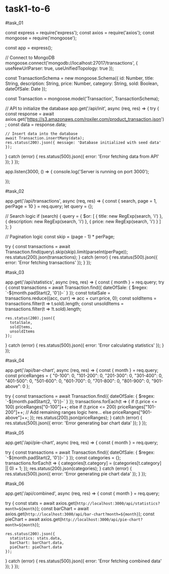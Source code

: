 # task1-to-6



#task_01

const express = require('express');
const axios = require('axios');
const mongoose = require('mongoose');

const app = express();

// Connect to MongoDB
mongoose.connect('mongodb://localhost:27017/transactions', { useNewUrlParser: true, useUnifiedTopology: true });

const TransactionSchema = new mongoose.Schema({
  id: Number,
  title: String,
  description: String,
  price: Number,
  category: String,
  sold: Boolean,
  dateOfSale: Date
});

const Transaction = mongoose.model('Transaction', TransactionSchema);

// API to initialize the database
app.get('/api/init', async (req, res) => {
  try {
    const response = await axios.get('https://s3.amazonaws.com/roxiler.com/product_transaction.json');
    const data = response.data;

    // Insert data into the database
    await Transaction.insertMany(data);
    res.status(200).json({ message: 'Database initialized with seed data' });
  } catch (error) {
    res.status(500).json({ error: 'Error fetching data from API' });
  }
});

app.listen(3000, () => {
  console.log('Server is running on port 3000');

});

#task_02

app.get('/api/transactions', async (req, res) => {
  const { search, page = 1, perPage = 10 } = req.query;
  let query = {};
  
  // Search logic
  if (search) {
    query = {
      $or: [
        { title: new RegExp(search, 'i') },
        { description: new RegExp(search, 'i') },
        { price: new RegExp(search, 'i') }
      ]
    };
  }
  
  // Pagination logic
  const skip = (page - 1) * perPage;
  
  try {
    const transactions = await Transaction.find(query).skip(skip).limit(parseInt(perPage));
    res.status(200).json(transactions);
  } catch (error) {
    res.status(500).json({ error: 'Error fetching transactions' });
  }
});

#task_03

app.get('/api/statistics', async (req, res) => {
  const { month } = req.query;
  try {
    const transactions = await Transaction.find({
      dateOfSale: { $regex: `-${month.padStart(2, '0')}-` }
    });
    const totalSale = transactions.reduce((acc, curr) => acc + curr.price, 0);
    const soldItems = transactions.filter(t => t.sold).length;
    const unsoldItems = transactions.filter(t => !t.sold).length;
    
    res.status(200).json({
      totalSale,
      soldItems,
      unsoldItems
    });
  } catch (error) {
    res.status(500).json({ error: 'Error calculating statistics' });
  }
});

#task_04

app.get('/api/bar-chart', async (req, res) => {
  const { month } = req.query;
  const priceRanges = {
    "0-100": 0, "101-200": 0, "201-300": 0, "301-400": 0,
    "401-500": 0, "501-600": 0, "601-700": 0, "701-800": 0,
    "801-900": 0, "901-above": 0
  };
  
  try {
    const transactions = await Transaction.find({
      dateOfSale: { $regex: `-${month.padStart(2, '0')}-` }
    });
    transactions.forEach(t => {
      if (t.price <= 100) priceRanges["0-100"]++;
      else if (t.price <= 200) priceRanges["101-200"]++;
      // Add remaining ranges logic here...
      else priceRanges["901-above"]++;
    });
    res.status(200).json(priceRanges);
  } catch (error) {
    res.status(500).json({ error: 'Error generating bar chart data' });
  }
});

#task_05

app.get('/api/pie-chart', async (req, res) => {
  const { month } = req.query;
  
  try {
    const transactions = await Transaction.find({
      dateOfSale: { $regex: `-${month.padStart(2, '0')}-` }
    });
    const categories = {};
    transactions.forEach(t => {
      categories[t.category] = (categories[t.category] || 0) + 1;
    });
    res.status(200).json(categories);
  } catch (error) {
    res.status(500).json({ error: 'Error generating pie chart data' });
  }
});

#task_06

app.get('/api/combined', async (req, res) => {
  const { month } = req.query;
  
  try {
    const stats = await axios.get(`http://localhost:3000/api/statistics?month=${month}`);
    const barChart = await axios.get(`http://localhost:3000/api/bar-chart?month=${month}`);
    const pieChart = await axios.get(`http://localhost:3000/api/pie-chart?month=${month}`);
    
    res.status(200).json({
      statistics: stats.data,
      barChart: barChart.data,
      pieChart: pieChart.data
    });
  } catch (error) {
    res.status(500).json({ error: 'Error fetching combined data' });
  }
});


